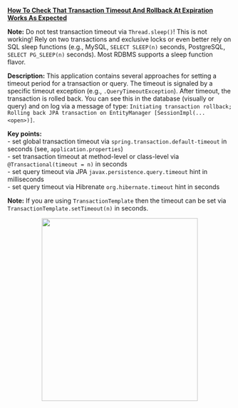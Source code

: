 **[How To Check That Transaction Timeout And Rollback At Expiration Works As Expected](https://github.com/AnghelLeonard/Hibernate-SpringBoot/tree/master/HibernateSpringBootTransactionTimeout)**
 
**Note:** Do not test transaction timeout via `Thread.sleep()`! This is not working! Rely on two transactions and exclusive locks or even better rely on SQL sleep functions (e.g., MySQL, `SELECT SLEEP(n)` seconds, PostgreSQL, `SELECT PG_SLEEP(n)` seconds). Most RDBMS supports a sleep function flavor.

**Description:** This application contains several approaches for setting a timeout period for a transaction or query. The timeout is signaled by a specific timeout exception (e.g., `.QueryTimeoutException`). After timeout, the transaction is rolled back. You can see this in the database (visually or query) and on log via a message of type: `Initiating transaction rollback; Rolling back JPA transaction on EntityManager [SessionImpl(... <open>)]`.

**Key points:**\
     - set global transaction timeout via `spring.transaction.default-timeout` in seconds (see, `application.properties`)\
     - set transaction timeout at method-level or class-level via `@Transactional(timeout = n)` in seconds\
     - set query timeout via JPA `javax.persistence.query.timeout` hint in milliseconds\
     - set query timeout via Hibrenate `org.hibernate.timeout` hint in seconds
     
**Note:** If you are using `TransactionTemplate` then the timeout can be set via `TransactionTemplate.setTimeout(n)` in seconds.

<a href="https://leanpub.com/java-persistence-performance-illustrated-guide"><p align="center"><img src="https://github.com/AnghelLeonard/Hibernate-SpringBoot/blob/master/Java%20Persistence%20Performance%20Illustrated%20Guide.jpg" height="410" width="350"/></p></a>
